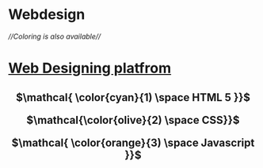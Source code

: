 # Webdesign
*//Coloring is also available//*
<h1><u>Web Designing platfrom</u></h1>
<div align="center">  
<h2>

$\mathcal{ \color{cyan}{1) \space HTML 5 }}$
<br>

$\mathcal{\color{olive}{2) \space CSS}}$
<br>

$\mathcal{ \color{orange}{3) \space Javascript }}$
</h2>
</div>